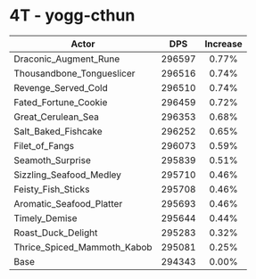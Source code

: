 # 4T - yogg-cthun
| Actor | DPS | Increase |
|---|:---:|:---:|
|Draconic_Augment_Rune|296597|0.77%|
|Thousandbone_Tongueslicer|296516|0.74%|
|Revenge_Served_Cold|296510|0.74%|
|Fated_Fortune_Cookie|296459|0.72%|
|Great_Cerulean_Sea|296353|0.68%|
|Salt_Baked_Fishcake|296252|0.65%|
|Filet_of_Fangs|296073|0.59%|
|Seamoth_Surprise|295839|0.51%|
|Sizzling_Seafood_Medley|295710|0.46%|
|Feisty_Fish_Sticks|295708|0.46%|
|Aromatic_Seafood_Platter|295693|0.46%|
|Timely_Demise|295644|0.44%|
|Roast_Duck_Delight|295283|0.32%|
|Thrice_Spiced_Mammoth_Kabob|295081|0.25%|
|Base|294343|0.00%|
